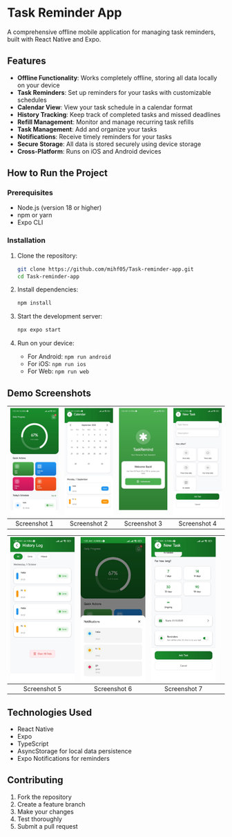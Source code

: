# Task Reminder App

A comprehensive offline mobile application for managing task reminders, built with React Native and Expo.

## Features

- **Offline Functionality**: Works completely offline, storing all data locally on your device
- **Task Reminders**: Set up reminders for your tasks with customizable schedules
- **Calendar View**: View your task schedule in a calendar format
- **History Tracking**: Keep track of completed tasks and missed deadlines
- **Refill Management**: Monitor and manage recurring task refills
- **Task Management**: Add and organize your tasks
- **Notifications**: Receive timely reminders for your tasks
- **Secure Storage**: All data is stored securely using device storage
- **Cross-Platform**: Runs on iOS and Android devices

## How to Run the Project

### Prerequisites

- Node.js (version 18 or higher)
- npm or yarn
- Expo CLI

### Installation

1. Clone the repository:
   ```bash
   git clone https://github.com/mihf05/Task-reminder-app.git
   cd Task-reminder-app
   ```

2. Install dependencies:
   ```bash
   npm install
   ```

3. Start the development server:
   ```bash
   npx expo start
   ```

4. Run on your device:
   - For Android: `npm run android`
   - For iOS: `npm run ios`
   - For Web: `npm run web`

## Demo Screenshots

| <img src="demo/WhatsApp%20Image%202025-10-01%20at%201.27.08%20AM%20(1).jpeg" width="200"/> | <img src="demo/WhatsApp%20Image%202025-10-01%20at%201.27.08%20AM%20(2).jpeg" width="200"/> | <img src="demo/WhatsApp%20Image%202025-10-01%20at%201.27.08%20AM.jpeg" width="200"/> | <img src="demo/WhatsApp%20Image%202025-10-01%20at%201.27.09%20AM%20(1).jpeg" width="200"/> |
| :--------------------------------------------------: | :--------------------------------------------------: | :--------------------------------------------------: | :--------------------------------------------------: |
|                         Screenshot 1                         |                       Screenshot 2                       |                      Screenshot 3                      |                   Screenshot 4                    |

| <img src="demo/WhatsApp%20Image%202025-10-01%20at%201.27.09%20AM.jpeg" width="200"/> | <img src="demo/WhatsApp%20Image%202025-10-01%20at%201.27.10%20AM%20(1).jpeg" width="200"/> | <img src="demo/WhatsApp%20Image%202025-10-01%20at%201.27.10%20AM.jpeg" width="200"/> |  |
| :--------------------------------------------------: | :--------------------------------------------------: | :--------------------------------------------------: | :--------------------------------------------------: |
|                         Screenshot 5                         |                       Screenshot 6                       |                      Screenshot 7                      |                   |

## Technologies Used

- React Native
- Expo
- TypeScript
- AsyncStorage for local data persistence
- Expo Notifications for reminders

## Contributing

1. Fork the repository
2. Create a feature branch
3. Make your changes
4. Test thoroughly
5. Submit a pull request

